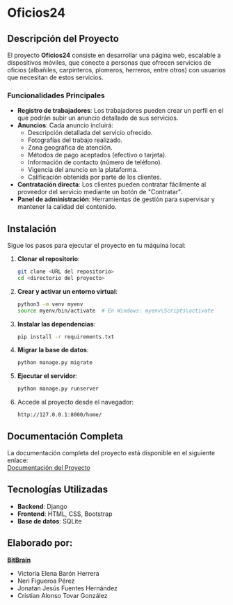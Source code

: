 
# Oficios24

## Descripción del Proyecto
El proyecto **Oficios24** consiste en desarrollar una página web, escalable a dispositivos móviles, que conecte a personas que ofrecen servicios de oficios (albañiles, carpinteros, plomeros, herreros, entre otros) con usuarios que necesitan de estos servicios. 

### Funcionalidades Principales
- **Registro de trabajadores**: Los trabajadores pueden crear un perfil en el que podrán subir un anuncio detallado de sus servicios.
- **Anuncios**: Cada anuncio incluirá:
  - Descripción detallada del servicio ofrecido.
  - Fotografías del trabajo realizado.
  - Zona geográfica de atención.
  - Métodos de pago aceptados (efectivo o tarjeta).
  - Información de contacto (número de teléfono).
  - Vigencia del anuncio en la plataforma.
  - Calificación obtenida por parte de los clientes.
- **Contratación directa**: Los clientes pueden contratar fácilmente al proveedor del servicio mediante un botón de "Contratar".
- **Panel de administración**: Herramientas de gestión para supervisar y mantener la calidad del contenido.

## Instalación
Sigue los pasos para ejecutar el proyecto en tu máquina local:

1. **Clonar el repositorio**:
   ```bash
   git clone <URL del repositorio>
   cd <directorio del proyecto>
   ```

2. **Crear y activar un entorno virtual**:
   ```bash
   python3 -m venv myenv
   source myenv/bin/activate  # En Windows: myenv\Scripts\activate
   ```

3. **Instalar las dependencias**:
   ```bash
   pip install -r requirements.txt
   ```

4. **Migrar la base de datos**:
   ```bash
   python manage.py migrate
   ```

5. **Ejecutar el servidor**:
   ```bash
   python manage.py runserver
   ```

6. Accede al proyecto desde el navegador:
   ```
   http://127.0.0.1:8000/home/
   ```

## Documentación Completa
La documentación completa del proyecto está disponible en el siguiente enlace:  
[Documentación del Proyecto](https://drive.google.com/file/d/1ZR3MvyJaXmK-wsa0UMylEHhARkuKYgZ5/view?usp=drive_link)

## Tecnologías Utilizadas
- **Backend**: Django
- **Frontend**: HTML, CSS, Bootstrap
- **Base de datos**: SQLite

## Elaborado por:
[**BitBrain**](https://alonso280801.github.io/BitBrain-/Web%20BitBrain.html)
- Victoria Elena Barón Herrera  
- Neri Figueroa Pérez  
- Jonatan Jesús Fuentes Hernández  
- Cristian Alonso Tovar González


